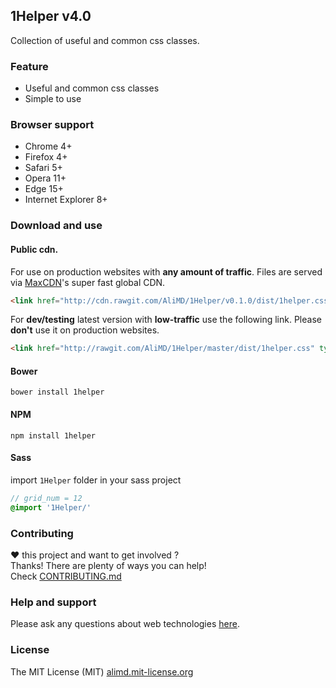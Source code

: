 ## 1Helper v4.0
Collection of useful and common css classes.  

### Feature
* Useful and common css classes
* Simple to use

### Browser support
* Chrome 4+
* Firefox 4+
* Safari 5+
* Opera 11+
* Edge 15+
* Internet Explorer 8+

### Download and use

#### Public cdn.  
For use on production websites with **any amount of traffic**. Files are served via [MaxCDN](http://www.maxcdn.com/)'s super fast global CDN.  
```html
<link href="http://cdn.rawgit.com/AliMD/1Helper/v0.1.0/dist/1helper.css" type="text/css" rel="stylesheet" />
```

For **dev/testing** latest version with **low-traffic** use the following link. Please **don't** use it on production websites.  
```html
<link href="http://rawgit.com/AliMD/1Helper/master/dist/1helper.css" type="text/css" rel="stylesheet" />
```

#### Bower
```shell
bower install 1helper
```

#### NPM
```shell
npm install 1helper
```

#### Sass
import `1Helper` folder in your sass project
```scss
// grid_num = 12
@import '1Helper/'
```

### Contributing
**♥** this project and want to get involved ?  
Thanks! There are plenty of ways you can help!  
Check [CONTRIBUTING.md](./CONTRIBUTING.md)

### Help and support
Please ask any questions about web technologies [here](http://github.com/AliMD/1Tuts/issues).

### License
The MIT License (MIT) [alimd.mit-license.org](http://alimd.mit-license.org)
